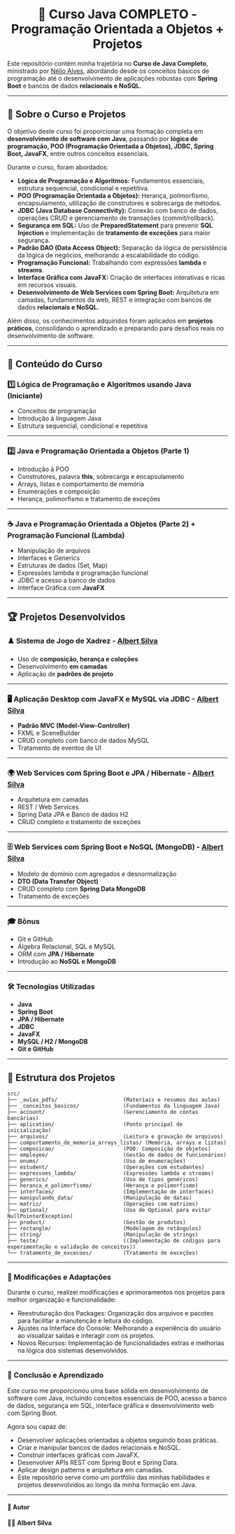 <h1 align="center">🚀 Curso Java COMPLETO - Programação Orientada a Objetos + Projetos</h1>

Este repositório contém minha trajetória no **Curso de Java Completo**, ministrado por [Nélio Alves](https://github.com/acenelio), abordando desde os conceitos básicos de programação até o desenvolvimento de aplicações robustas com **Spring Boot** e bancos de dados **relacionais e NoSQL**.

---

## 📌 Sobre o Curso e Projetos

O objetivo deste curso foi proporcionar uma formação completa em **desenvolvimento de software com Java**, passando por **lógica de programação, POO (Programação Orientada a Objetos), JDBC, Spring Boot, JavaFX**, entre outros conceitos essenciais.

Durante o curso, foram abordados:
- **Lógica de Programação e Algoritmos:** Fundamentos essenciais, estrutura sequencial, condicional e repetitiva.
- **POO (Programação Orientada a Objetos):** Herança, polimorfismo, encapsulamento, utilização de construtores e sobrecarga de métodos.
- **JDBC (Java Database Connectivity):** Conexão com banco de dados, operações CRUD e gerenciamento de transações (commit/rollback).
- **Segurança em SQL:** Uso de **PreparedStatement** para prevenir **SQL Injection** e implementação de **tratamento de exceções** para maior segurança.
- **Padrão DAO (Data Access Object):** Separação da lógica de persistência da lógica de negócios, melhorando a escalabilidade do código.
- **Programação Funcional:** Trabalhando com expressões **lambda** e **streams**.
- **Interface Gráfica com JavaFX:** Criação de interfaces interativas e ricas em recursos visuais.
- **Desenvolvimento de Web Services com Spring Boot:** Arquitetura em camadas, fundamentos da web, REST e integração com bancos de dados **relacionais e NoSQL**.

Além disso, os conhecimentos adquiridos foram aplicados em **projetos práticos**, consolidando o aprendizado e preparando para desafios reais no desenvolvimento de software.

---

## 📖 Conteúdo do Curso

### 1️⃣ Lógica de Programação e Algoritmos usando Java (Iniciante)
- Conceitos de programação
- Introdução à linguagem Java
- Estrutura sequencial, condicional e repetitiva

---

### 2️⃣ Java e Programação Orientada a Objetos (Parte 1)
- Introdução à POO
- Construtores, palavra **this**, sobrecarga e encapsulamento
- Arrays, listas e comportamento de memória
- Enumerações e composição
- Herança, polimorfismo e tratamento de exceções

---

### ☕ Java e Programação Orientada a Objetos (Parte 2) + Programação Funcional (Lambda)
- Manipulação de arquivos
- Interfaces e Generics
- Estruturas de dados (Set, Map)
- Expressões lambda e programação funcional
- JDBC e acesso a banco de dados
- Interface Gráfica com **JavaFX**

---

## 🏆 Projetos Desenvolvidos

### ♟️ Sistema de Jogo de Xadrez - [Albert Silva](https://github.com/Albertinesilva/Chess-System-Java)
- Uso de **composição, herança e coleções**
- Desenvolvimento **em camadas**
- Aplicação de **padrões de projeto**

---

### 🖥️ Aplicação Desktop com JavaFX e MySQL via JDBC - [Albert Silva](https://github.com/Albertinesilva/workshop-javafx-jdbc)
- **Padrão MVC (Model-View-Controller)**
- FXML e SceneBuilder
- CRUD completo com banco de dados MySQL
- Tratamento de eventos de UI

---

### 🌍 Web Services com Spring Boot e JPA / Hibernate - [Albert Silva](https://github.com/Albertinesilva/Web-Services-Tutorial)
- Arquitetura em camadas
- REST / Web Services
- Spring Data JPA e Banco de dados H2
- CRUD completo e tratamento de exceções

---

### 🗄️ Web Services com Spring Boot e NoSQL (MongoDB) - [Albert Silva](https://github.com/Albertinesilva/WorkShop-Spring-Boot-MongoDB)
- Modelo de domínio com agregados e desnormalização
- **DTO (Data Transfer Object)**
- CRUD completo com **Spring Data MongoDB**
- Tratamento de exceções

---

### 🎓 Bônus
- Git e GitHub
- Álgebra Relacional, SQL e MySQL
- ORM com **JPA / Hibernate**
- Introdução ao **NoSQL e MongoDB**

---

### 🛠️ Tecnologias Utilizadas
- **Java**
- **Spring Boot**
- **JPA / Hibernate**
- **JDBC**
- **JavaFX**
- **MySQL / H2 / MongoDB**
- **Git e GitHub**

---

## 📁 Estrutura dos Projetos

```plaintext
src/
├── _aulas_pdfs/                     (Materiais e resumos das aulas)
├── _conceitos_basicos/              (Fundamentos da linguagem Java)
├── account/                         (Gerenciamento de contas bancárias)
├── aplication/                      (Ponto principal de inicialização)
├── arquivos/                        (Leitura e gravação de arquivos)
├── comportamento_de_memoria_arrays_listas/ (Memória, arrays e listas)
├── composicao/                      (POO: Composição de objetos)
├── employee/                        (Gestão de dados de funcionários)
├── enums/                           (Uso de enumerações)
├── estudent/                        (Operações com estudantes)
├── expressoes_lambda/               (Expressões lambda e streams)
├── generics/                        (Uso de tipos genéricos)
├── heranca_e_polimorfismo/          (Herança e polimorfismo)
├── interfaces/                      (Implementação de interfaces)
├── manipulando_data/                (Manipulação de datas)
├── matriz/                          (Operações com matrizes)
├── optional/                        (Uso de Optional para evitar NullPointerException)
├── product/                         (Gestão de produtos)
├── rectangle/                       (Modelagem de retângulos)
├── string/                          (Manipulação de strings)
├── teste/                           ((Implementação de códigos para experimentação e validação de conceitos))
└── tratamento_de_excecoes/          (Tratamento de exceções)
```

---

### 🔧 Modificações e Adaptações
Durante o curso, realizei modificações e aprimoramentos nos projetos para melhor organização e funcionalidade:

- Reestruturação dos Packages: Organização dos arquivos e pacotes para facilitar a manutenção e leitura do código.
- Ajustes na Interface do Console: Melhorando a experiência do usuário ao visualizar saídas e interagir com os projetos.
- Novos Recursos: Implementação de funcionalidades extras e melhorias na lógica dos sistemas desenvolvidos.

---
  
### 📌 Conclusão e Aprendizado
Este curso me proporcionou uma base sólida em desenvolvimento de software com Java, incluindo conceitos essenciais de POO, acesso a banco de dados, segurança em SQL, interface gráfica e desenvolvimento web com Spring Boot.

Agora sou capaz de:

- Desenvolver aplicações orientadas a objetos seguindo boas práticas.
- Criar e manipular bancos de dados relacionais e NoSQL.
- Construir interfaces gráficas com JavaFX.
- Desenvolver APIs REST com Spring Boot e Spring Data.
- Aplicar design patterns e arquitetura em camadas.
- Este repositório serve como um portfólio das minhas habilidades e projetos desenvolvidos ao longo da minha formação em Java.

---

#### 📌 Autor

👨‍💻 **Albert Silva**
